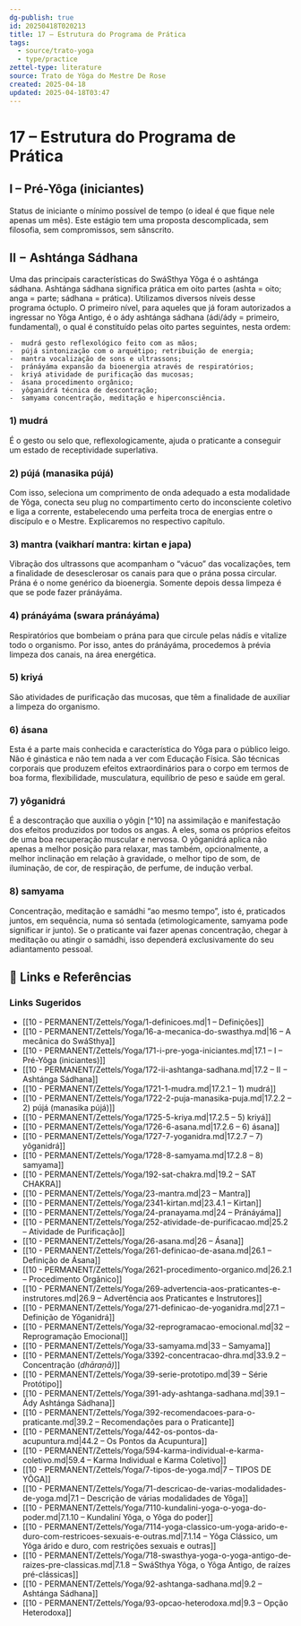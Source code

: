```yaml
---
dg-publish: true
id: 20250418T020213
title: 17 – Estrutura do Programa de Prática
tags:
  - source/trato-yoga
  - type/practice
zettel-type: literature
source: Trato de Yôga do Mestre De Rose
created: 2025-04-18
updated: 2025-04-18T03:47
---
```


# 17 – Estrutura do Programa de Prática

## I – Pré-Yôga (iniciantes)

Status de iniciante o mínimo possível de tempo (o ideal é que fique nele apenas um mês). Este estágio tem uma proposta descomplicada, sem filosofia, sem compromissos, sem sânscrito.

## II − Ashtánga Sádhana

Uma das principais características do SwáSthya Yôga é o ashtánga sádhana. Ashtánga sádhana significa prática em oito partes (ashta = oito; anga = parte; sádhana = prática). Utilizamos diversos níveis desse programa óctuplo. O primeiro nível, para aqueles que já foram autorizados a ingressar no Yôga Antigo, é o ády ashtánga sádhana (ádi/ády = primeiro, fundamental), o qual é constituído pelas oito partes seguintes, nesta ordem:

    -  mudrá gesto reflexológico feito com as mãos;
    -  pújá sintonização com o arquétipo; retribuição de energia;
    -  mantra vocalização de sons e ultrassons;
    -  pránáyáma expansão da bioenergia através de respiratórios;
    -  kriyá atividade de purificação das mucosas;
    -  ásana procedimento orgânico;
    -  yôganidrá técnica de descontração;
    -  samyama concentração, meditação e hiperconsciência.

### 1) mudrá
É o gesto ou selo que, reflexologicamente, ajuda o praticante a conseguir um estado de receptividade superlativa.
### 2) pújá (manasika pújá)
Com isso, seleciona um comprimento de onda adequado a esta modalidade de Yôga, conecta seu plug no compartimento certo do inconsciente coletivo e liga a corrente, estabelecendo uma perfeita troca de energias entre o discípulo e o Mestre. Explicaremos no respectivo capítulo.
### 3) mantra (vaikharí mantra: kirtan e japa)
Vibração dos ultrassons que acompanham o “vácuo” das vocalizações, tem a finalidade de desesclerosar os canais para que o prána possa circular. Prána é o nome genérico da bioenergia. Somente depois dessa limpeza é que se pode fazer pránáyáma.
### 4) pránáyáma (swara pránáyáma)
Respiratórios que bombeiam o prána para que circule pelas nádís e vitalize todo o organismo. Por isso, antes do pránáyáma, procedemos à prévia limpeza dos canais, na área energética.
### 5) kriyá
São atividades de purificação das mucosas, que têm a finalidade de auxiliar a limpeza do organismo.
### 6) ásana
Esta é a parte mais conhecida e característica do Yôga para o público leigo. Não é ginástica e não tem nada a ver com Educação Física. São técnicas corporais que produzem efeitos extraordinários para o corpo em termos de boa forma, flexibilidade, musculatura, equilíbrio de peso e saúde em geral.
### 7) yôganidrá
É a descontração que auxilia o yôgin [^10] na assimilação e manifestação dos efeitos produzidos por todos os angas. A eles, soma os próprios efeitos de uma boa recuperação muscular e nervosa. O yôganidrá aplica não apenas a melhor posição para relaxar, mas também, opcionalmente, a melhor inclinação em relação à gravidade, o melhor tipo de som, de iluminação, de cor, de respiração, de perfume, de indução verbal.
### 8) samyama
Concentração, meditação e samádhi “ao mesmo tempo”, isto é, praticados juntos, em sequência, numa só sentada (etimologicamente, samyama pode significar ir junto). Se o praticante vai fazer apenas concentração, chegar à meditação ou atingir o samádhi, isso dependerá exclusivamente do seu adiantamento pessoal.


## 🔗 Links e Referências











### Links Sugeridos

- [[10 - PERMANENT/Zettels/Yoga/1-definicoes.md|1 – Definições]]
- [[10 - PERMANENT/Zettels/Yoga/16-a-mecanica-do-swasthya.md|16 – A mecânica do SwáSthya]]
- [[10 - PERMANENT/Zettels/Yoga/171-i-pre-yoga-iniciantes.md|17.1 – I – Pré-Yôga (iniciantes)]]
- [[10 - PERMANENT/Zettels/Yoga/172-ii-ashtanga-sadhana.md|17.2 – II − Ashtánga Sádhana]]
- [[10 - PERMANENT/Zettels/Yoga/1721-1-mudra.md|17.2.1 – 1) mudrá]]
- [[10 - PERMANENT/Zettels/Yoga/1722-2-puja-manasika-puja.md|17.2.2 – 2) pújá (manasika pújá)]]
- [[10 - PERMANENT/Zettels/Yoga/1725-5-kriya.md|17.2.5 – 5) kriyá]]
- [[10 - PERMANENT/Zettels/Yoga/1726-6-asana.md|17.2.6 – 6) ásana]]
- [[10 - PERMANENT/Zettels/Yoga/1727-7-yoganidra.md|17.2.7 – 7) yôganidrá]]
- [[10 - PERMANENT/Zettels/Yoga/1728-8-samyama.md|17.2.8 – 8) samyama]]
- [[10 - PERMANENT/Zettels/Yoga/192-sat-chakra.md|19.2 – SAT CHAKRA]]
- [[10 - PERMANENT/Zettels/Yoga/23-mantra.md|23 – Mantra]]
- [[10 - PERMANENT/Zettels/Yoga/2341-kirtan.md|23.4.1 – Kirtan]]
- [[10 - PERMANENT/Zettels/Yoga/24-pranayama.md|24 – Pránáyáma]]
- [[10 - PERMANENT/Zettels/Yoga/252-atividade-de-purificacao.md|25.2 – Atividade de Purificação]]
- [[10 - PERMANENT/Zettels/Yoga/26-asana.md|26 – Ásana]]
- [[10 - PERMANENT/Zettels/Yoga/261-definicao-de-asana.md|26.1 – Definição de Ásana]]
- [[10 - PERMANENT/Zettels/Yoga/2621-procedimento-organico.md|26.2.1 – Procedimento Orgânico]]
- [[10 - PERMANENT/Zettels/Yoga/269-advertencia-aos-praticantes-e-instrutores.md|26.9 – Advertência aos Praticantes e Instrutores]]
- [[10 - PERMANENT/Zettels/Yoga/271-definicao-de-yoganidra.md|27.1 – Definição de Yôganidrá]]
- [[10 - PERMANENT/Zettels/Yoga/32-reprogramacao-emocional.md|32 – Reprogramação Emocional]]
- [[10 - PERMANENT/Zettels/Yoga/33-samyama.md|33 – Samyama]]
- [[10 - PERMANENT/Zettels/Yoga/3392-concentracao-dhra.md|33.9.2 – Concentração (*dhāraṇā)*]]
- [[10 - PERMANENT/Zettels/Yoga/39-serie-prototipo.md|39 – Série Protótipo]]
- [[10 - PERMANENT/Zettels/Yoga/391-ady-ashtanga-sadhana.md|39.1 – Ády Ashtánga Sádhana]]
- [[10 - PERMANENT/Zettels/Yoga/392-recomendacoes-para-o-praticante.md|39.2 – Recomendações para o Praticante]]
- [[10 - PERMANENT/Zettels/Yoga/442-os-pontos-da-acupuntura.md|44.2 – Os Pontos da Acupuntura]]
- [[10 - PERMANENT/Zettels/Yoga/594-karma-individual-e-karma-coletivo.md|59.4 – Karma Individual e Karma Coletivo]]
- [[10 - PERMANENT/Zettels/Yoga/7-tipos-de-yoga.md|7 – TIPOS DE YÔGA]]
- [[10 - PERMANENT/Zettels/Yoga/71-descricao-de-varias-modalidades-de-yoga.md|7.1 – Descrição de várias modalidades de Yôga]]
- [[10 - PERMANENT/Zettels/Yoga/7110-kundalini-yoga-o-yoga-do-poder.md|7.1.10 – Kundaliní Yôga, o Yôga do poder]]
- [[10 - PERMANENT/Zettels/Yoga/7114-yoga-classico-um-yoga-arido-e-duro-com-restricoes-sexuais-e-outras.md|7.1.14 – Yôga Clássico, um Yôga árido e duro, com restrições sexuais e outras]]
- [[10 - PERMANENT/Zettels/Yoga/718-swasthya-yoga-o-yoga-antigo-de-raizes-pre-classicas.md|7.1.8 – SwáSthya Yôga, o Yôga Antigo, de raízes pré-clássicas]]
- [[10 - PERMANENT/Zettels/Yoga/92-ashtanga-sadhana.md|9.2 – Ashtánga Sádhana]]
- [[10 - PERMANENT/Zettels/Yoga/93-opcao-heterodoxa.md|9.3 – Opção Heterodoxa]]